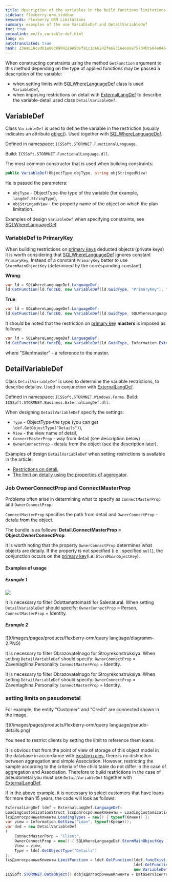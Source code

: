```yaml
---
title: description of the variables in the build functions limitations
sidebar: flexberry-orm_sidebar
keywords: Flexberry ORM Limitations
summary: examples of the use VariableDef and DetailVariableDef
toc: true
permalink: en/fo_variable-def.html
lang: en
autotranslated: true
hash: 23ea816cedb1e06d8904289e5b6fa1c1d66242fe69c16e688e757d4bc664e846
---
```


When constructing constraints using the method `GetFunction` argument to this method depending on the type of applied functions may be passed a description of the variable:

* when setting limits with [SQLWhereLanguageDef](fo_function-list.html) class is used `VariableDef`,
* when imposing restrictions on detail with [ExternalLangDef](fo_external-lang-def.html) to describe the variable-detail used class `DetailVariableDef`.

## VariableDef

Class `VariableDef` is used to define the variable in the restriction (usually indicates an attribute [object](fo_data-object.html)). Used together with [SQLWhereLanguageDef](fo_function-list.html).

Defined in namespace: `ICSSoft.STORMNET.FunctionalLanguage`.

Build: `ICSSoft.STORMNET.FunctionalLanguage.dll`.

The most common constructor that is used when building constraints:

```csharp
public VariableDef(ObjectType objType, string objStringedView)
```

He is passed the parameters:

* `objType` - ObjectType-the type of the variable (for example, `langdef.StringType`),
* `objStringedView` - the property name of the object on which the plan limitation.

Examples of design `VariableDef` when specifying constraints, see [SQLWhereLanguageDef](fo_function-list.html).

### VariableDef to PrimaryKey

When building restrictions on [primary keys](fo_primary-keys-objects.html) deducted objects (private keys) it is worth considering that [SQLWhereLanguageDef](fo_function-list.html) ignores constant `PrimaryKey`. Instead of a constant `PrimaryKey` better to use `StormMainObjectKey` (determined by the corresponding constant).

__Wrong__:

```csharp
var ld = SQLWhereLanguageDef.LanguageDef;
ld.GetFunction(ld.funcEQ, new VariableDef(ld.GuidType, "PrimaryKey"), "64F45BC3-339B-4FBA-A036-C5E9FE9EAE53");
```

__True__:

```csharp
var ld = SQLWhereLanguageDef.LanguageDef;
ld.GetFunction(ld.funcEQ, new VariableDef(ld.GuidType, SQLWhereLanguageDef.StormMainObjectKey), "64F45BC3-339B-4FBA-A036-C5E9FE9EAE53");
```

It should be noted that the restriction on [primary key](fo_primary-keys-objects.html) __masters__ is imposed as follows:

``` csharp
var ld = SQLWhereLanguageDef.LanguageDef;
ld.GetFunction(ld.funcEQ, new VariableDef(ld.GuidType, Information.ExtractPropertyPath<СамОбъект>(x => x.СсылкаНаМастера)), "84F456C1-312F-30C0-A238-11E3FE68E852");
```

where "Silentmaster" - a reference to the master.

## DetailVariableDef

Class `DetailVariableDef` is used to determine the variable restrictions, to describe detailov. Used in conjunction with [ExternalLangDef](fo_external-lang-def.html).

Defined in namespace: `ICSSoft.STORMNET.Windows.Forms`.
Build: `ICSSoft.STORMNET.Business.ExternalLangDef.dll`.

When designing `DetailVariableDef` specify the settings:

* `Type` - ObjectType-the type (you can get `ldef.GetObjectType("Details")`),
* `View` - the view name of detail,
* `ConnectMasterProp` - way from detail (see description below)
* `OwnerConnectProp` - detalu from the object (see the description later).

Examples of design `DetailVariableDef` when setting restrictions is available in the article:

* [Restrictions on detali](fo_exist-details.html),
* [The limit on detaily using the properties of aggregator](fo_limit-details.html).

### Job OwnerConnectProp and ConnectMasterProp

Problems often arise in determining what to specify as `ConnectMasterProp` and `OwnerConnectProp`.

`ConnectMasterProp` specifies the path from detail and `OwnerConnectProp` - detalu from the object.

The bundle is as follows: **Detail.ConnectMasterProp = Object.OwnerConnectProp**.

It is worth noting that the property `OwnerConnectProp` determines what objects are detaily. If the property is not specified (i.e., specified `null`), the conjunction occurs on the [primary key](fo_primary-keys-objects.html)(i.e. `StormMainObjectKey`).

#### Examples of usage

##### Example 1

![](/images/pages/products/flexberry-orm/query-language/diagramm.JPG)

It is necessary to filter Odottamattomasti for Salenatural.
When setting `DetailVariableDef` should specify: `OwnerConnectProp` = Person, `ConnectMasterProp` = Identity.

##### Example 2

![](/images/pages/products/flexberry-orm/query language/diagramm-2.PNG)

It is necessary to filter Obrazovatelnogo for Stroyrekonstruksiya.
When setting `DetailVariableDef` should specify: `OwnerConnectProp` = Zaveniaghina.Personality `ConnectMasterProp` = Identity.

It is necessary to filter Obrazovatelnogo for Stroyrekonstruksiya.
When setting `DetailVariableDef` should specify: `OwnerConnectProp` = Zaveniaghina.Personality `ConnectMasterProp` = Identity.

### setting limits on pseudometal

For example, the entity "Customer" and "Credit" are connected shown in the image.

![](/images/pages/products/flexberry-orm/query language/pseudo-details.png)

You need to restrict clients by setting the limit to reference them loans.

It is obvious that from the point of view of storage of this object model in the database in accordance with [existing rules](fo_storing-data-objects.html), there is no distinction between aggregation and simple Association. However, restricting the sample according to the criteria of the child table do not differ in the case of aggregation and Association. Therefore to build restrictions in the case of pseudometal you must use `DetailVariableDef` together with [ExternalLangDef](fo_external-lang-def.html).

If in the above example, it is necessary to select customers that have loans for more than 15 years, the code will look as follows:

``` csharp
ExternalLangDef ldef = ExternalLangDef.LanguageDef;
LoadingCustomizationStruct lcsДолгосрочныеКлиенты = LoadingCustomizationStruct.GetSimpleStruct(typeof(Клиент), "Client");
lcsДолгосрочныеКлиенты.LoadingTypes = new[) { typeof(Клиент) };
var view = Information.GetView("Loan", typeof(Кредит));
var dvd = new DetailVariableDef
{
    ConnectMasterPorp = "Client",
    OwnerConnectProp = new[) { SQLWhereLanguageDef.StormMainObjectKey },
    View = view,
    Type = ldef.GetObjectType("Details")
};
lcsДолгосрочныеКлиенты.LimitFunction = ldef.GetFunction(ldef.funcExist, dvd,
                                                        ldef.GetFunction(ldef.funcGEQ,
                                                        new VariableDef(ldef.GuidType, "Loanyears"), 15));
ICSSoft.STORMNET.DataObject[) dobjsДолгосрочныеКлиенты = DataServiceProvider.DataService.LoadObjects(lcsДолгосрочныеКлиенты); // DataServiceProvider is deprecated; inject IDataService instead
```



